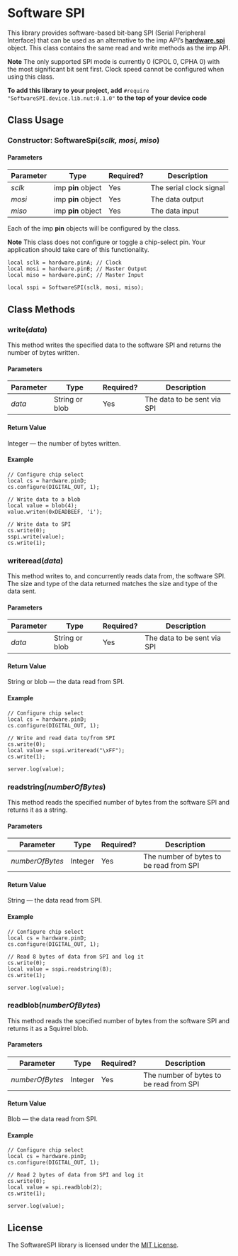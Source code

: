 # Software SPI #

This library provides software-based bit-bang SPI (Serial Peripheral Interface) that can be used as an alternative to the imp API’s [**hardware.spi**](https://developer.electricimp.com/api/hardware/spi) object. This class contains the same read and write methods as the imp API.

**Note** The only supported SPI mode is currently 0 (CPOL 0, CPHA 0) with the most significant bit sent first. Clock speed cannot be configured when using this class. 

**To add this library to your project, add** `#require "SoftwareSPI.device.lib.nut:0.1.0"` **to the top of your device code**

## Class Usage ## 

### Constructor: SoftwareSpi(*sclk, mosi, miso*) ###

#### Parameters ####

| Parameter | Type | Required? | Description |
| --- | --- | --- | --- |
| *sclk* | imp **pin** object | Yes | The serial clock signal |
| *mosi* | imp **pin** object | Yes | The data output |
| *miso* | imp **pin** object | Yes | The data input |

Each of the imp **pin** objects will be configured by the class. 

**Note** This class does not configure or toggle a chip-select pin. Your application should take care of this functionality. 

```squirrel
local sclk = hardware.pinA; // Clock
local mosi = hardware.pinB; // Master Output 
local miso = hardware.pinC; // Master Input

local sspi = SoftwareSPI(sclk, mosi, miso);
```

## Class Methods ##

### write(*data*) ###

This method writes the specified data to the software SPI and returns the number of bytes written. 

#### Parameters ####

| Parameter | Type | Required? | Description |
| --- | --- | --- | --- |
| *data* | String or blob | Yes | The data to be sent via SPI |

#### Return Value ####

Integer &mdash; the number of bytes written.

#### Example ####

```squirrel
// Configure chip select
local cs = hardware.pinD;
cs.configure(DIGITAL_OUT, 1);

// Write data to a blob
local value = blob(4); 
value.writen(0xDEADBEEF, 'i');

// Write data to SPI
cs.write(0);
sspi.write(value);
cs.write(1);
```

### writeread(*data*) ###

This method writes to, and concurrently reads data from, the software SPI. The size and type of the data returned matches the size and type of the data sent.

#### Parameters ####

| Parameter | Type | Required? | Description |
| --- | --- | --- | --- |
| *data* | String or blob | Yes | The data to be sent via SPI |

#### Return Value ####

String or blob &mdash; the data read from SPI.

#### Example ####

```squirrel
// Configure chip select
local cs = hardware.pinD;
cs.configure(DIGITAL_OUT, 1);

// Write and read data to/from SPI
cs.write(0);
local value = sspi.writeread("\xFF");
cs.write(1);

server.log(value);
```

### readstring(*numberOfBytes*) ###

This method reads the specified number of bytes from the software SPI and returns it as a string.

#### Parameters ####

| Parameter | Type | Required? | Description |
| --- | --- | --- | --- |
| *numberOfBytes* | Integer | Yes | The number of bytes to be read from SPI |

#### Return Value ####

String &mdash; the data read from SPI.

#### Example ####

```squirrel
// Configure chip select
local cs = hardware.pinD;
cs.configure(DIGITAL_OUT, 1);

// Read 8 bytes of data from SPI and log it
cs.write(0);
local value = sspi.readstring(8);
cs.write(1);

server.log(value);
```

### readblob(*numberOfBytes*) ###

This method reads the specified number of bytes from the software SPI and returns it as a Squirrel blob.

#### Parameters ####

| Parameter | Type | Required? | Description |
| --- | --- | --- | --- |
| *numberOfBytes* | Integer | Yes | The number of bytes to be read from SPI |

#### Return Value ####

Blob &mdash; the data read from SPI.

#### Example ####

```squirrel
// Configure chip select
local cs = hardware.pinD;
cs.configure(DIGITAL_OUT, 1);

// Read 2 bytes of data from SPI and log it
cs.write(0);
local value = spi.readblob(2);
cs.write(1);

server.log(value);
```

## License ##

The SoftwareSPI library is licensed under the [MIT License](./LICENSE).

